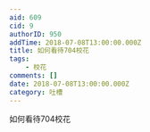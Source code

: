 ```yaml
---
aid: 609
cid: 9
authorID: 950
addTime: 2018-07-08T13:00:00.000Z
title: 如何看待704校花
tags:
    - 校花
comments: []
date: 2018-07-08T13:00:00.000Z
category: 吐槽
---
```


如何看待704校花
